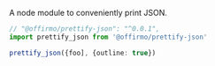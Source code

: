 A node module to conveniently print JSON.

```ts
// "@offirmo/prettify-json": "^0.0.1",
import prettify_json from '@offirmo/prettify-json'

prettify_json({foo], {outline: true})
```

